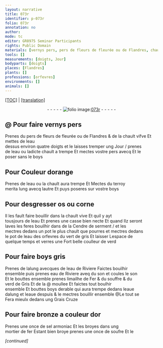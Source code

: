 ```yaml
---
layout: narrative
title: 073r
identifier: p-073r
folio: 073r
annotation: no
author:
mode: tc
editor: GR8975 Seminar Participants
rights: Public Domain
materials: [vernys pers, pers de fleurs de fleurée ou de Flandres, chault vifve, eau, chault, pers, boys, terroy merita, os, corne, chault vive, Cendre de serment, eau des orfevres, vert de gris, alung, eau de Riviere, son, limailhe de Fer, souffre, verd de Gris, boys derable, eaue dalung, eaue despuis, Grais, or, sel armoniac, fer, soufre]
tools: []
measurements: [doigts, Jour]
bodyparts: [doigts]
places: [Flandres]
plants: []
professions: [orfevres]
environments: []
animals: []
---
```


<p><a href="{{ site.baseurl }}/diplomatic/">[TOC]</a> | <a href="{{ site.baseurl }}/texts/p-073r_tl/" target="_blank">[translation]</a></p><div class="folio" align="center">- - - - - <a href="http://gallica.bnf.fr/ark:/12148/btv1b10500001g/f151.image" target="_blank"><img src="https://cu-mkp.github.io/2017-workshop-edition/assets/photo-icon.png" alt="folio image: " style="display:inline-block; margin-bottom:-3px;"/>073r</a> - - - - - </div>  
  

## @ Pour faire <span class="m">vernys pers</span>

 
Prenes du <span class="m">pers de fleurs <span class="add">de fleurée ou de <span class="pl">Flandres</span></span></span> & de la <span class="m">chault vifve</span> Et mettes de l<span class="m">eau</span><br/> dessus environ quatre <span class="ms"><span class="bp">doigts</span></span> et le laisses tremper ung <span class="ms"><span class="tmp">Jour</span></span> / prenes<br/> de l<span class="m">eau</span> ou ladicte <span class="m">chault</span> a trempe Et mectes vostre <span class="m">pers</span> avecq Et le<br/> poser sans le <span class="m">boys</span>
 
 
  

## Pour Couleur dorange

 
Prenes de l<span class="m">eau</span> ou la <span class="m">chault</span> aura trempe Et Mectes du <span class="m">terroy<br/> merita</span> lung avecq lautre Et puys poseres sur vostre <span class="m">boys</span>
 
 
  

## Pour desgresser <span class="m">os</span> ou <span class="m">corne</span>

 
Il les fault faire bouillir dans la <span class="m">chault vive</span> Et quil y ayt<br/> tousjours de l<span class="m">eau</span> Et prenes une casse bien necte Et quand Ilz seront<br/> laves les feres bouilhir dans de la <span class="m">Cendre de serment</span> / et les<br/> mectres dedans un pot le plus chault que pourres et mectres dedans<br/> le pot de l<span class="m">eau des <span class="pro">orfevres</span></span> du <span class="m">vert de gris</span> Et laisser Lespace de<br/> quelque temps et verres une Fort belle coulleur de verd
 
 
  

## Pour faire <span class="m">boys</span> gris

 
Prenes de l<span class="m">alung</span> avecques de l<span class="m">eau de Riviere</span> Faictes bouilhir<br/> ensemble puis prenes <span class="m">eau de Riviere</span> aveq du <span class="m">son</span> et coules le <span class="m">son</span><br/> Et le bouttes ensemble prenes <span class="m">limailhe de Fer</span> & du <span class="m">souffre</span> & du<br/> <span class="m">verd de Gris</span> Et de la <span class="add">@ moullee</span>  Et faictes tout boulhir<br/> ensemble Et bouttes <span class="m">boys derable</span> qui aura trempe dedans l<span class="m">eaue<br/> dalung</span> et l<span class="m">eaue despuis</span> & le mectres bouillir ensemble <span class="add">@Le tout se<br/> Fera mieulx dedans ung <span class="m">Grais</span> Cruze</span>
 
 
  

## Pour faire bronze a couleur d<span class="m">or</span>

 
Prenes une once de <span class="m">sel armoniac</span> Et les broyes dans ung<br/> mortier de <span class="m">fer</span> Estant bien broye prenes une once de <span class="m">soufre</span> Et le
 
*[continued]*
 
